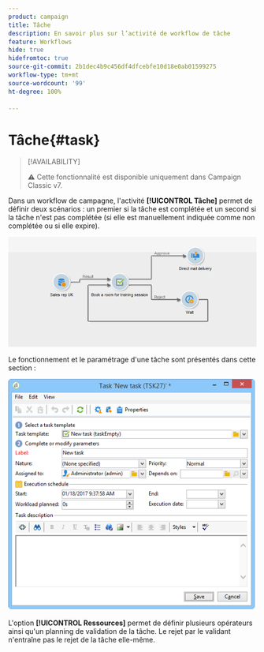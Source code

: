 ```yaml
---
product: campaign
title: Tâche
description: En savoir plus sur l’activité de workflow de tâche
feature: Workflows
hide: true
hidefromtoc: true
source-git-commit: 2b1dec4b9c456df4dfcebfe10d18e0ab01599275
workflow-type: tm+mt
source-wordcount: '99'
ht-degree: 100%

---
```


# Tâche{#task}



>[!AVAILABILITY]
>
>:warning: Cette fonctionnalité est disponible uniquement dans Campaign Classic v7.

Dans un workflow de campagne, l&#39;activité **[!UICONTROL Tâche]** permet de définir deux scénarios : un premier si la tâche est complétée et un second si la tâche n&#39;est pas complétée (si elle est manuellement indiquée comme non complétée ou si elle expire).

![](assets/mrm_task_in_workflow.png)

Le fonctionnement et le paramétrage d&#39;une tâche sont présentés dans cette section :

![](assets/wkf_task_activity.png)

L&#39;option **[!UICONTROL Ressources]** permet de définir plusieurs opérateurs ainsi qu&#39;un planning de validation de la tâche. Le rejet par le validant n&#39;entraîne pas le rejet de la tâche elle-même.
